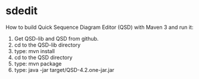 # sdedit
How to build Quick Sequence Diagram Editor (QSD) with Maven 3 and run it:

1. Get QSD-lib and QSD from github.
2. cd to the QSD-lib directory
3. type: mvn install
4. cd to the QSD directory
5. type: mvn package
6. type: java -jar target/QSD-4.2.one-jar.jar 
